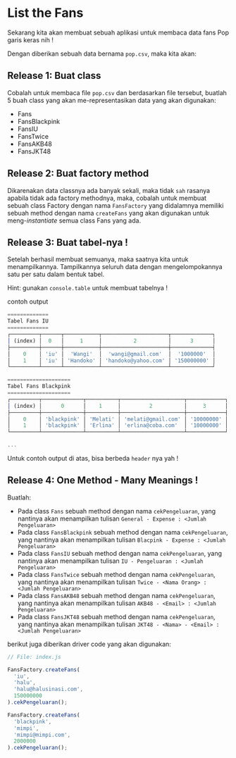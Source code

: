 # List the Fans

Sekarang kita akan membuat sebuah aplikasi untuk membaca data fans Pop
garis keras nih !

Dengan diberikan sebuah data bernama `pop.csv`, maka kita akan:

## Release 1: Buat class
Cobalah untuk membaca file `pop.csv` dan berdasarkan file tersebut, buatlah
5 buah class yang akan me-representasikan data yang akan digunakan:
- Fans
- FansBlackpink
- FansIU
- FansTwice
- FansAKB48
- FansJKT48

## Release 2: Buat factory method
Dikarenakan data classnya ada banyak sekali, maka tidak `sah` rasanya apabila
tidak ada factory methodnya, maka, cobalah untuk membuat sebuah class Factory
dengan nama `FansFactory` yang didalamnya memiliki sebuah method dengan nama
`createFans` yang akan digunakan untuk meng-*instantiate* semua class Fans yang
ada.

## Release 3: Buat tabel-nya !
Setelah berhasil membuat semuanya, maka saatnya kita untuk menampilkannya. 
Tampilkannya seluruh data dengan mengelompokannya satu per satu dalam bentuk
tabel.

Hint: gunakan `console.table` untuk membuat tabelnya !

contoh output
```javascript
=============
Tabel Fans IU
=============
┌─────────┬──────┬───────────┬─────────────────────┬─────────────┐    
│ (index) │  0   │     1     │          2          │      3      │    
├─────────┼──────┼───────────┼─────────────────────┼─────────────┤    
│    0    │ 'iu' │  'Wangi'  │  'wangi@gmail.com'  │  '1000000'  │    
│    1    │ 'iu' │ 'Handoko' │ 'handoko@yahoo.com' │ '150000000' │    
└─────────┴──────┴───────────┴─────────────────────┴─────────────┘    

====================
Tabel Fans Blackpink
====================
┌─────────┬─────────────┬──────────┬────────────────────┬────────────┐
│ (index) │      0      │    1     │         2          │     3      │
├─────────┼─────────────┼──────────┼────────────────────┼────────────┤
│    0    │ 'blackpink' │ 'Melati' │ 'melati@gmail.com' │ '10000000' │
│    1    │ 'blackpink' │ 'Erlina' │ 'erlina@coba.com'  │ '10000000' │
└─────────┴─────────────┴──────────┴────────────────────┴────────────┘

...
```

Untuk contoh output di atas, bisa berbeda `header` nya yah !

## Release 4: One Method - Many Meanings !
Buatlah:
- Pada class `Fans` sebuah method dengan nama `cekPengeluaran`, yang
  nantinya akan menampilkan tulisan `General - Expense : <Jumlah Pengeluaran>`
- Pada class `FansBlackpink` sebuah method dengan nama `cekPengeluaran`,
  yang nantinya akan menampilkan tulisan 
  `Blacpink - Expense : <Jumlah Pengeluaran>`
- Pada class `FansIU` sebuah method dengan nama `cekPengeluaran`,
  yang nantinya akan menampilkan tulisan
  `IU - Pengeluaran : <Jumlah Pengeluaran>`
- Pada class `FansTwice` sebuah method dengan nama `cekPengeluaran`,
  yang nantinya akan menampilkan tulisan
  `Twice - <Nama Orang> : <Jumlah Pengeluaran>`
- Pada class `FansAKB48` sebuah method dengan nama `cekPengeluaran`,
  yang nantinya akan menampilkan tulisan
  `AKB48 - <Email> : <Jumlah Pengeluaran>`
- Pada class `FansJKT48` sebuah method dengan nama `cekPengeluaran`,
  yang nantinya akan menampilkan tulisan
  `JKT48 - <Nama> - <Email> : <Jumlah Pengeluaran>`

berikut juga diberikan driver code yang akan digunakan:

```javascript
// File: index.js

FansFactory.createFans(
  'iu', 
  'halu', 
  'halu@halusinasi.com',
  150000000
).cekPengeluaran();

FansFactory.createFans(
  'blackpink', 
  'mimpi', 
  'mimpi@mimpi.com',
  2000000
).cekPengeluaran();
```